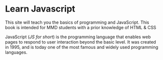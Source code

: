 # Learn Javascript

This site will teach you the basics of programming and JavaScript. This book is intended for MMD students with a prior knowledge of HTML & CSS

<!--!Screen](./assets/intro.png)-->

JavaScript \(_JS for short_\) is the programming language that enables web pages to respond to user interaction beyond the basic level. It was created in 1995, and is today one of the most famous and widely used programming languages.
